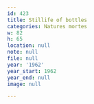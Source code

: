 ```yaml
---
id: 423
title: Stillife of bottles
categories: Natures mortes
w: 82
h: 65
location: null
note: null
file: null
year: '1962'
year_start: 1962
year_end: null
image: null

---
```

